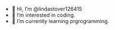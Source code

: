 - 👋 Hi, I’m @lindastover126415
- 👀 I’m interested in coding.
- 🌱 I’m currently learning prgrogramming.


<!---
lindastover126415/lindastover126415 is a ✨ special ✨ repository because its `README.md` (this file) appears on your GitHub profile.
You can click the Preview link to take a look at your changes.
--->
